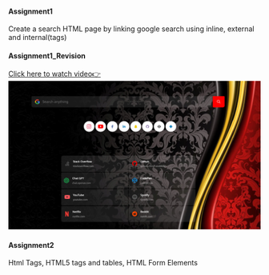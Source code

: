 #### Assignment1
Create a search HTML page by linking google search using inline, external and internal(tags)

#### Assignment1_Revision
[Click here to watch video👉](https://www.youtube.com/watch?v=BwtNi2mpe5w)
![Custom Google Search Page](Assignment1_Revision/images/image.png)

#### Assignment2
Html Tags, HTML5 tags and tables, HTML Form Elements
